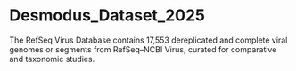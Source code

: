 # Desmodus_Dataset_2025
The RefSeq Virus Database contains 17,553 dereplicated and complete viral genomes or segments from RefSeq–NCBI Virus, curated for comparative and taxonomic studies. 
